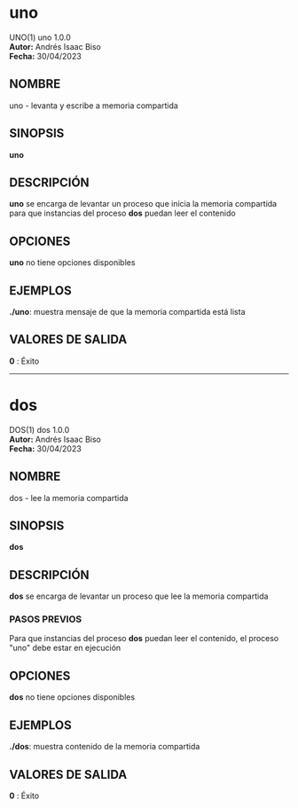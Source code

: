 # uno
UNO(1) uno 1.0.0  
**Autor:** Andrés Isaac Biso  
**Fecha:** 30/04/2023  

## NOMBRE
uno - levanta y escribe a memoria compartida

## SINOPSIS
**uno**

## DESCRIPCIÓN
**uno** se encarga de levantar un proceso que inicia la memoria compartida para
que instancias del proceso **dos** puedan leer el contenido

## OPCIONES
**uno** no tiene opciones disponibles

## EJEMPLOS
**./uno**: muestra mensaje de que la memoria compartida está lista

## VALORES DE SALIDA
**0**
: Éxito

---

# dos
DOS(1) dos 1.0.0  
**Autor:** Andrés Isaac Biso  
**Fecha:** 30/04/2023  

## NOMBRE
dos - lee la memoria compartida

## SINOPSIS
**dos**

## DESCRIPCIÓN
**dos** se encarga de levantar un proceso que lee la memoria compartida

### PASOS PREVIOS
Para que instancias del proceso **dos** puedan leer el contenido, el proceso "uno"
debe estar en ejecución

## OPCIONES
**dos** no tiene opciones disponibles

## EJEMPLOS
**./dos**: muestra contenido de la memoria compartida

## VALORES DE SALIDA
**0**
: Éxito
